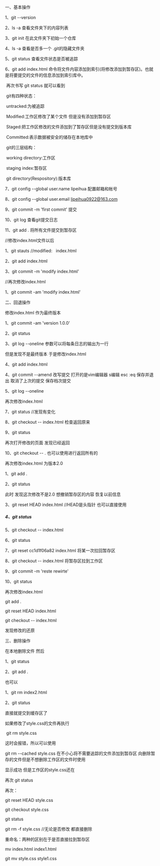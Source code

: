 一、基本操作

1、git --version

2、ls -a  查看文件夹下的内容列表

3、git init 在此文件夹下初始一个仓库

4、ls -a 查看是否多一个 .git的隐藏文件夹

5、git status 查看文件状态是否被追踪

6、git add index.html 命令将文件内容添加到索引(将修改添加到暂存区)。也就是将要提交的文件的信息添加到索引库中。

​	再次书写 git status  就可以看到

​	git有四种状态：

​		untracked:为被追踪

​		Modified:工作区修改了某个文件 但是没有添加到暂存区

​		Staged:把工作区修改的文件添加到了暂存区但是没有提交到版本库

​		Committed:表示数据被安全的储存在本地库中



​	git的三层结构：

​		working directory:工作区

​		staging index:暂存区

​		git directory(Respository):版本库

7、git config --global user.name lipeihua 配置邮箱和帐号

8、git config --global user.email lipeihua0922@163.com

9、git commit -m 'first commit' 提交

10、git log  查看git提交日志



11、git add .  将所有文件提交到暂存区



//修改index.html文件以后

1、git stauts  //modified:   index.html

2、git add index.html

3、git commit -m 'modify index.html'



//再次修改index.html

1、git commit -am 'modify index.html'







二、回退操作

修改index.html 作为最终版本

1、git commit -am 'version 1.0.0'

2、git status

3、git  log --oneline 参数可以将每条日志的输出为一行

但是发现不是最终版本 于是修改index.html

4、git add index.html

4、git commit --amend   改写提交  打开的是vim编辑器   s编辑  esc :eq  保存并退出 取消了上次的提交 保存档次提交

5、git log --oneline



再次修改index.html

7、git status  //发现有变化

8、git checkout -- index.html   检查返回原来

9、git status

再次打开修改的页面 发现已经返回

10、git checkout -- .  也可以使用进行返回所有的





再次修改index.html  为版本2.0

1、git add .

2、git status

此时 发现这次修改不是2.0  想撤销暂存区的内容 恢复以前信息

3、git reset HEAD index.html  //HEAD是头指针 也可以直接使用

##### 4、git status

5、git checkout -- index.html

6、git status



7、git reset cc1d1f06a82 index.html   将某一次拉回暂存区

8、git checkout -- index.html   将暂存区拉到工作区

9、git commit -m 'reste rewirte'

10、git status



再次修改index.html

git add .

git reset HEAD index.html

git checkout -- index.html

发现修改的还原



三、删除操作

在本地删除文件  然后

1、git status

2、git add .

也可以

1、git rm index2.html

2、git status

直接就提交到缓存区了



如果修改了style.css的文件再执行

 git rm style.css

这时会报错，所以可以使用

git rm --cached style.css   在不小心将不需要追踪的文件添加到暂存区 向删除暂存的文件但是不想删除工作区的文件时使用

显示成功  但是工作区的style.css还在

再次 git status







再次：

git reset HEAD style.css

git checkout style.css

git status

git rm -f style.css //无论是否修改  都直接删除



重命名：两种的区别在于是否直接拉到暂存区

mv index.html index1.html

git mv style.css style1.css



